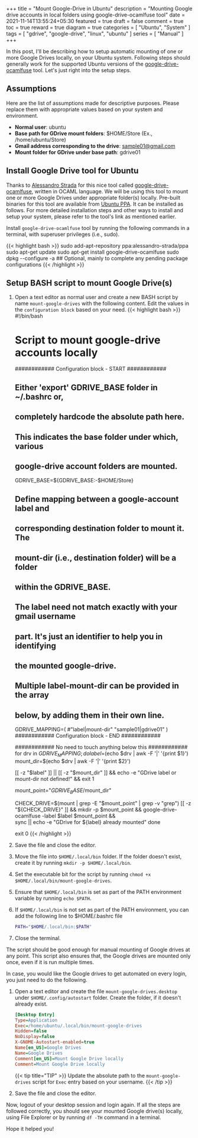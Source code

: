 +++
title = "Mount Google-Drive in Ubuntu"
description = "Mounting Google drive accounts in local folders using google-drive-ocamlfuse tool"
date = 2021-11-14T13:55:24+05:30
featured = true
draft = false
comment = true
toc = true
reward = true
diagram = true
categories = [
  "Ubuntu",
  "System"
]
tags = [
  "gdrive",
  "google-drive",
  "linux",
  "ubuntu"
]
series = [
  "Manual"
]
+++

In this post, I'll be describing how to setup automatic mounting of one or more Google Drives locally, on your Ubuntu system.
Following steps should generally work for the supported Ubuntu versions of the [google-drive-ocamlfuse](https://github.com/astrada/google-drive-ocamlfuse)
tool. Let's just right into the setup steps.

## Assumptions

Here are the list of assumptions made for descriptive purposes. Please replace them with appropriate values based on
your system and environment.

* **Normal user**: ubuntu
* **Base path for GDrive mount folders**: $HOME/Store (Ex., /home/ubuntu/Store)
* **Gmail address corresponding to the drive**: sample01@gmail.com
* **Mount folder for GDrive under base path**: gdrive01

## Install Google Drive tool for Ubuntu

Thanks to [Alessandro Strada](https://github.com/astrada) for this nice tool called
[google-drive-ocamlfuse](https://github.com/astrada/google-drive-ocamlfuse), written in OCAML language. We will be using
this tool to mount one or more Google Drives under appropriate folder(s) locally. Pre-built
binaries for this tool are available from [Ubuntu PPA](https://launchpad.net/~alessandro-strada/+archive/ubuntu/ppa).
It can be installed as follows. For more detailed installation steps and other ways to install and setup your system,
please refer to the tool's link as mentioned earlier.

Install `google-drive-ocamlfuse` tool by running the following commands in a terminal, with superuser privileges (i.e., sudo).

{{< highlight bash >}}
sudo add-apt-repository ppa:alessandro-strada/ppa
sudo apt-get update
sudo apt-get install google-drive-ocamlfuse
sudo dpkg --configure -a ## Optional, mainly to complete any pending package configurations
{{< /highlight >}}

## Setup BASH script to mount Google Drive(s)

1. Open a text editor as normal user and create a new BASH script by name `mount-google-drives` with the following content.
   Edit the values in the `configuration block` based on your need.
    {{< highlight bash >}}
    #!/bin/bash
    # Script to mount google-drive accounts locally

    ############ Configuration block - START ############
    ## Either 'export' GDRIVE_BASE folder in ~/.bashrc or,
    ## completely hardcode the absolute path here.
    ##
    ## This indicates the base folder under which, various
    ## google-drive account folders are mounted.
    GDRIVE_BASE=${GDRIVE_BASE:-$HOME/Store}

    ## Define mapping between a google-account label and
    ## corresponding destination folder to mount it. The
    ## mount-dir (i.e., destination folder) will be a folder
    ## within the GDRIVE_BASE.
    ##
    ## The label need not match exactly with your gmail username
    ## part. It's just an identifier to help you in identifying
    ## the mounted google-drive.
    ##
    ## Multiple label-mount-dir can be provided in the array
    ## below, by adding them in their own line.
    GDRIVE_MAPPING=(
      #"label|mount-dir"
      "sample01|gdrive01"
    )
    ############ Configuration block - END ############

    ############ No need to touch anything below this ############
    for drv in $GDRIVE_MAPPING; do
      label=$(echo $drv | awk -F '|' '{print $1}')
      mount_dir=$(echo $drv | awk -F '|' '{print $2}')

      [[ -z "$label" ]] || [[ -z "$mount_dir" ]] && echo -e "GDrive label or mount-dir not defined!" && exit 1

      mount_point="$GDRIVE_BASE/$mount_dir"

      CHECK_DRIVE=$(mount | grep -E "$mount_point" | grep -v "grep")
      [[ -z "${CHECK_DRIVE}" ]] && mkdir -p $mount_point && google-drive-ocamlfuse -label $label $mount_point && \
      sync || echo -e "GDrive for ${label} already mounted"
    done

    exit 0
    {{< /highlight >}}
2. Save the file and close the editor.
3. Move the file into `$HOME/.local/bin` folder. If the folder doesn't exist, create it by running `mkdir -p $HOME/.local/bin`.
4. Set the executable bit for the script by running `chmod +x $HOME/.local/bin/mount-google-drives`.
5. Ensure that `$HOME/.local/bin` is set as part of the PATH environment variable by running `echo $PATH`.
6. If `$HOME/.local/bin` is not set as part of the PATH environment, you can add the following line to $HOME/.bashrc file

    ```bash
    PATH="$HOME/.local/bin:$PATH"
    ```

7. Close the terminal.

The script should be good enough for manual mounting of Google drives at any point. This script also ensures that, the
Google drives are mounted only once, even if it is run multiple times.

In case, you would like the Google drives to get automated on every login, you just need to do the following.

1. Open a text editor and create the file `mount-google-drives.desktop` under `$HOME/.config/autostart` folder.
   Create the folder, if it doesn't already exist.

    ```ini
    [Desktop Entry]
    Type=Application
    Exec=/home/ubuntu/.local/bin/mount-google-drives
    Hidden=false
    NoDisplay=false
    X-GNOME-Autostart-enabled=true
    Name[en_US]=Google Drives
    Name=Google Drives
    Comment[en_US]=Mount Google Drive locally
    Comment=Mount Google Drive locally
    ```

    {{< tip title="TIP" >}}
    Update the absolute path to the `mount-google-drives` script for `Exec` entry based on your username.
    {{< /tip >}}
2. Save the file and close the editor.

Now, logout of your desktop session and login again. If all the steps are followed correctly, you should see your
mounted Google drive(s) locally, using File Explorer or by running `df -TH` command in a terminal.

Hope it helped you!
